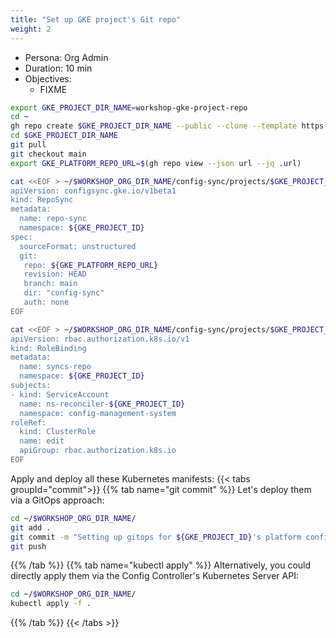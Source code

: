 ```yaml
---
title: "Set up GKE project's Git repo"
weight: 2
---
```

- Persona: Org Admin
- Duration: 10 min
- Objectives:
  - FIXME

```Bash
export GKE_PROJECT_DIR_NAME=workshop-gke-project-repo
cd ~
gh repo create $GKE_PROJECT_DIR_NAME --public --clone --template https://github.com/mathieu-benoit/config-sync-template-repo
cd $GKE_PROJECT_DIR_NAME
git pull
git checkout main
export GKE_PLATFORM_REPO_URL=$(gh repo view --json url --jq .url)
```

```Bash
cat <<EOF > ~/$WORKSHOP_ORG_DIR_NAME/config-sync/projects/$GKE_PROJECT_ID/gke-config-repo-sync.yaml
apiVersion: configsync.gke.io/v1beta1
kind: RepoSync
metadata:
  name: repo-sync
  namespace: ${GKE_PROJECT_ID}
spec:
  sourceFormat: unstructured
  git:
   repo: ${GKE_PLATFORM_REPO_URL}
   revision: HEAD
   branch: main
   dir: "config-sync"
   auth: none
EOF
```

```Bash
cat <<EOF > ~/$WORKSHOP_ORG_DIR_NAME/config-sync/projects/$GKE_PROJECT_ID/gke-config-repo-sync-role-binding.yaml
apiVersion: rbac.authorization.k8s.io/v1
kind: RoleBinding
metadata:
  name: syncs-repo
  namespace: ${GKE_PROJECT_ID}
subjects:
- kind: ServiceAccount
  name: ns-reconciler-${GKE_PROJECT_ID}
  namespace: config-management-system
roleRef:
  kind: ClusterRole
  name: edit
  apiGroup: rbac.authorization.k8s.io
EOF
```

Apply and deploy all these Kubernetes manifests:
{{< tabs groupId="commit">}}
{{% tab name="git commit" %}}
Let's deploy them via a GitOps approach:
```Bash
cd ~/$WORKSHOP_ORG_DIR_NAME/
git add .
git commit -m "Setting up gitops for ${GKE_PROJECT_ID}'s platform config."
git push
```
{{% /tab %}}
{{% tab name="kubectl apply" %}}
Alternatively, you could directly apply them via the Config Controller's Kubernetes Server API:
```Bash
cd ~/$WORKSHOP_ORG_DIR_NAME/
kubectl apply -f .
```
{{% /tab %}}
{{< /tabs >}}
